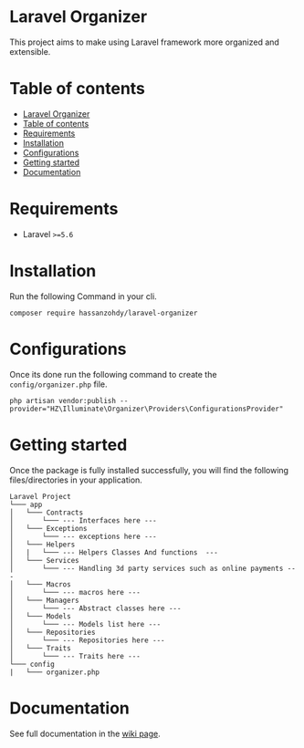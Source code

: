 ﻿# Laravel Organizer

This project aims to make using Laravel framework more organized and extensible.

# Table of contents
- [Laravel Organizer](#laravel-organizer)
- [Table of contents](#table-of-contents)
- [Requirements](#requirements)
- [Installation](#installation)
- [Configurations](#configurations)
- [Getting started](#getting-started)
- [Documentation](#documentation)

# Requirements
- Laravel `>=5.6` 

# Installation

Run the following Command in your cli.

`composer require hassanzohdy/laravel-organizer`

# Configurations

Once its done run the following command to create the `config/organizer.php` file.

`php artisan vendor:publish --provider="HZ\Illuminate\Organizer\Providers\ConfigurationsProvider"`

# Getting started
Once the package is fully installed successfully, you will find the following files/directories in your application.

```
Laravel Project
└─── app
│   └─── Contracts
│       └─── --- Interfaces here ---
│   └─── Exceptions
│       └─── --- exceptions here ---
│   └─── Helpers
│   |   └─── --- Helpers Classes And functions  ---
│   └─── Services
│       └─── --- Handling 3d party services such as online payments ---  
│   └─── Macros
│       └─── --- macros here ---
│   └─── Managers
│       └─── --- Abstract classes here ---
│   └─── Models
│       └─── --- Models list here ---
│   └─── Repositories
│       └─── --- Repositories here ---
│   └─── Traits
│       └─── --- Traits here ---
└─── config
|   └─── organizer.php 
```

# Documentation

See full documentation in the [wiki page](https://github.com/hassanzohdy/laravel-organizer/wiki).